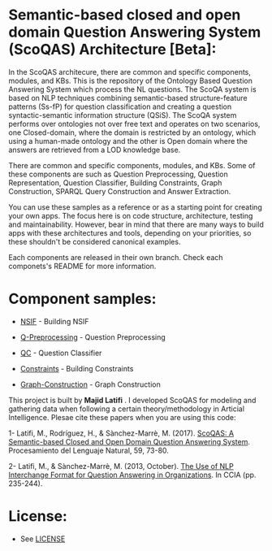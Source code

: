 # Semantic-based closed and open domain Question Answering System (ScoQAS) Architecture [Beta]:

In the ScoQAS architecure, there are common and specific components, modules, and KBs.
This is the repository of the Ontology Based Question Answering System which process the NL questions. The ScoQA system is based on NLP techniques combining semantic-based structure-feature patterns (Ss-fP) for question classification and creating a question syntactic-semantic information structure (QSiS). The ScoQA system performs over ontologies not over free text and operates on two scenarios, one Closed-domain, where the domain is restricted by an ontology, which using a human-made ontology and the other is Open domain where the answers are retrieved from a LOD knowledge base.

There are common and specific components, modules, and KBs. 
Some of these components are  such as  Question Preprocessing, Question Representation, Question Classifier, Building Constraints, Graph Construction, SPARQL Query Construction and Answer Extraction.

You can use these samples as a reference or as a starting point for creating your own apps. The focus here is on code structure, architecture, testing and maintainability. However, bear in mind that there are many ways to build apps with these architectures and tools, depending on your priorities, so these shouldn't be considered canonical examples.

Each components are released in their own branch. Check each componets's README for more information.
# Component samples:
- [NSIF](https://github.com/mlatifi/OntoQAS/tree/NSIF) - Building NSIF

- [Q-Preprocessing](https://github.com/mlatifi/OntoQAS/tree/Q-Preprocessing) - Question Preprocessing

- [QC](https://github.com/mlatifi/OntoQAS/tree/QC) - Question Classifier

- [Constraints](https://github.com/mlatifi/OntoQAS/tree/Constraints) - Building Constraints

- [Graph-Construction](https://github.com/mlatifi/OntoQAS/blob/Graph-Construction) - Graph Construction

This project is built by **Majid Latifi** .
I developed ScoQAS for modeling and gathering data when following a certain theory/methodology in Articial Intelligence. Plesae cite these papers when you are using this code:

1- Latifi, M., Rodríguez, H., & Sànchez-Marrè, M. (2017). [ScoQAS: A Semantic-based Closed and Open Domain Question Answering System](http://journal.sepln.org/sepln/ojs/ojs/index.php/pln/article/view/5495). Procesamiento del Lenguaje Natural, 59, 73-80.

2- Latifi, M., & Sànchez-Marrè, M. (2013, October). [The Use of NLP Interchange Format for Question Answering in Organizations](http://ebooks.iospress.nl/publication/35253). In CCIA (pp. 235-244).

# License:

- See [LICENSE](https://github.com/mlatifi/OntoQAS/tree/LICENSE)
